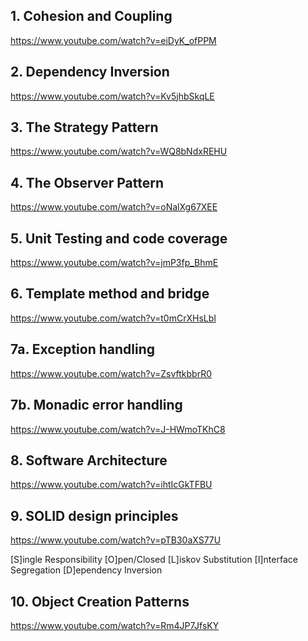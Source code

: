 ## 1. Cohesion and Coupling
https://www.youtube.com/watch?v=eiDyK_ofPPM


## 2. Dependency Inversion
https://www.youtube.com/watch?v=Kv5jhbSkqLE


## 3. The Strategy Pattern
https://www.youtube.com/watch?v=WQ8bNdxREHU


## 4. The Observer Pattern
https://www.youtube.com/watch?v=oNalXg67XEE


## 5. Unit Testing and code coverage
https://www.youtube.com/watch?v=jmP3fp_BhmE


## 6. Template method and bridge
https://www.youtube.com/watch?v=t0mCrXHsLbI


## 7a. Exception handling
https://www.youtube.com/watch?v=ZsvftkbbrR0


## 7b. Monadic error handling
https://www.youtube.com/watch?v=J-HWmoTKhC8


## 8. Software Architecture
https://www.youtube.com/watch?v=ihtIcGkTFBU


## 9. SOLID design principles
https://www.youtube.com/watch?v=pTB30aXS77U

[S]ingle Responsibility
[O]pen/Closed
[L]iskov Substitution
[I]nterface Segregation
[D]ependency Inversion


## 10. Object Creation Patterns
https://www.youtube.com/watch?v=Rm4JP7JfsKY